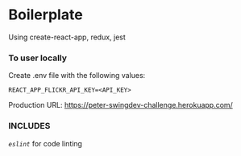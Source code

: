 # Boilerplate
Using create-react-app, redux, jest

### To user locally
Create .env file with the following values:

```
REACT_APP_FLICKR_API_KEY=<API_KEY>
```

Production URL: https://peter-swingdev-challenge.herokuapp.com/

### INCLUDES
_`eslint`_ for code linting